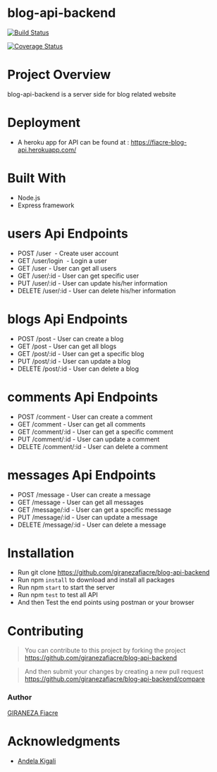 # blog-api-backend

[![Build Status](https://travis-ci.org/giranezafiacre/blog-api-backend.svg?branch=develop)](https://travis-ci.org/giranezafiacre/blog-api-backend)

[![Coverage Status](https://coveralls.io/repos/github/giranezafiacre/blog-api-backend/badge.svg?branch=develop)](https://coveralls.io/github/giranezafiacre/blog-api-backend?branch=develop)


# Project Overview

blog-api-backend is  a server side for blog related website

# Deployment

- A heroku app for API can be found at : 
 <a href="https://fiacre-blog-api.herokuapp.com/"> https://fiacre-blog-api.herokuapp.com/</a>
  

# Built With

- Node.js
- Express framework

# users Api Endpoints

- POST    /user                             - Create user account 
- GET     /user/login                       - Login a user
- GET     /user                             - User can get all users                 
- GET     /user/:id                         - User can get specific user  
- PUT     /user/:id                         - User can update his/her information
- DELETE  /user/:id                         - User can delete his/her information 


# blogs Api Endpoints

- POST    /post                              - User can create a blog
- GET     /post                              - User can get all blogs  
- GET     /post/:id                          - User can get a specific blog 
- PUT     /post/:id                          - User can update a blog      
- DELETE  /post/:id                          - User can delete a blog 


# comments Api Endpoints

- POST    /comment                              - User can create a comment
- GET     /comment                              - User can get all comments  
- GET     /comment/:id                          - User can get a specific comment 
- PUT     /comment/:id                          - User can update a comment     
- DELETE  /comment/:id                          - User can delete a comment


# messages Api Endpoints

- POST    /message                              - User can create a message
- GET     /message                              - User can get all messages  
- GET     /message/:id                          - User can get a specific message 
- PUT     /message/:id                          - User can update a message     
- DELETE  /message/:id                          - User can delete a message

# Installation
- Run git clone https://github.com/giranezafiacre/blog-api-backend
- Run npm `install` to download and install all packages
- Run npm `start` to start the server
- Run npm `test` to test all API
- And then Test the end points using postman or your browser

# Contributing
> You can contribute to this project by forking the project  https://github.com/giranezafiacre/blog-api-backend 

> And then submit your changes by creating a new pull request  https://github.com/giranezafiacre/blog-api-backend/compare

### Author

[GIRANEZA Fiacre](https://github.com/giranezafiacre/blog-api-backend)

# Acknowledgments

- [Andela Kigali](https://andela.com/)
